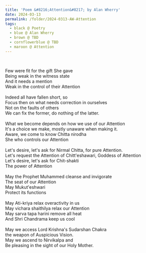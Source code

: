 ```yaml
---
title: 'Poem &#8216;Attention&#8217; by Alan Wherry'
date: 2024-03-13
permalink: /folder/2024-0313-AW-Attention
tags:
  - black @ Poetry
  - blue @ Alan Wherry
  - brown @ TBD
  - cornflowerblue @ TBD
  - maroon @ Attention
---
```


<br>

<p>
Few were fit for the gift She gave<br>
Being weak in the witness state<br>
And it needs a mention<br>
Weak in the control of their Attention<br>
<br>
Indeed all have fallen short, so<br>
Focus then on what needs correction in ourselves<br>
Not on the faults of others<br>
We can fix the former, do nothing of the latter.<br>
<br>
What we become depends on how we use of our Attention<br>
It's a choice we make, mostly unaware when making it.<br>
Aware, we come to know Chitta nirodha<br>
She who controls our Attention<br>
<br>
Let's desire, let's ask for Nirmal Chitta, for pure Attention.<br>
Let's request the Attention of Chitt'eshawari, Goddess of Attention<br>
Let's desire, let's ask for Chit-shakti<br>
The power of Attention<br>
<br>
May the Prophet Muhammed cleanse and invigorate<br>
The seat of our Attention<br>
May Mukut'eshwari <br>
Protect its functions<br>
<br>
May Ati-kriya relax overactivity in us<br>
May vichara shaithilya relax our Attention<br>
May sarva tapa harini remove all heat<br>
And Shri Chandrama keep us cool<br>
<br>
May we access Lord Krishna's Sudarshan Chakra<br>
the weapon of Auspicious Vision.<br>
May we ascend to Nirvikalpa and<br>
Be pleasing in the sight of our Holy Mother.<br>
</p>
